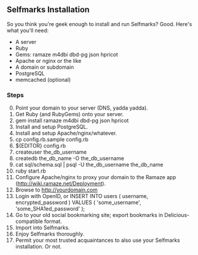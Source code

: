 ## Selfmarks Installation

So you think you're geek enough to install and run Selfmarks?  Good.
Here's what you'll need:

  * A server
  * Ruby
  * Gems: ramaze m4dbi dbd-pg json hpricot
  * Apache or nginx or the like
  * A domain or subdomain
  * PostgreSQL
  * memcached (optional)

### Steps

0. Point your domain to your server (DNS, yadda yadda).
0. Get Ruby (and RubyGems) onto your server.
1. gem install ramaze m4dbi dbd-pg json hpricot
2. Install and setup PostgreSQL.
3. Install and setup Apache/nginx/whatever.
4. cp config.rb.sample config.rb
5. ${EDITOR} config.rb
6. createuser the_db_username
7. createdb the_db_name -O the_db_username
8. cat sql/schema.sql | psql -U the_db_username the_db_name
9. ruby start.rb
10. Configure Apache/nginx to proxy your domain to the Ramaze app (http://wiki.ramaze.net/Deployment).
11. Browse to http://yourdomain.com
12. Login with OpenID, or
      INSERT INTO users ( username, encrypted_password )
      VALUES ( 'some_username', 'some_SHA1ed_password' );
13. Go to your old social bookmarking site; export bookmarks in Delicious-compatible format.
14. Import into Selfmarks.
15. Enjoy Selfmarks thoroughly.
16. Permit your most trusted acquaintances to also use your Selfmarks installation.  Or not.
